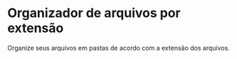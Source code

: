 # Organizador de arquivos por extensão
Organize seus arquivos em pastas de acordo com a extensão dos arquivos.
